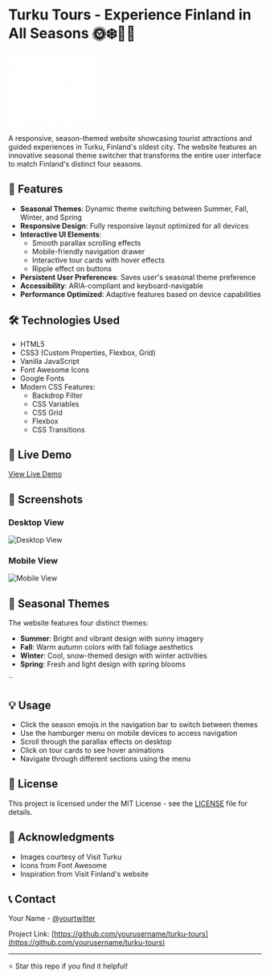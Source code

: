 # Turku Tours - Experience Finland in All Seasons 🌞❄️🍂🌸

![Turku Tours](./images/logo-kissmyturku.svg)

A responsive, season-themed website showcasing tourist attractions and guided experiences in Turku, Finland's oldest city. The website features an innovative seasonal theme switcher that transforms the entire user interface to match Finland's distinct four seasons.

## 🌟 Features

- **Seasonal Themes**: Dynamic theme switching between Summer, Fall, Winter, and Spring
- **Responsive Design**: Fully responsive layout optimized for all devices
- **Interactive UI Elements**: 
  - Smooth parallax scrolling effects
  - Mobile-friendly navigation drawer
  - Interactive tour cards with hover effects
  - Ripple effect on buttons
- **Persistent User Preferences**: Saves user's seasonal theme preference
- **Accessibility**: ARIA-compliant and keyboard-navigable
- **Performance Optimized**: Adaptive features based on device capabilities

## 🛠️ Technologies Used

- HTML5
- CSS3 (Custom Properties, Flexbox, Grid)
- Vanilla JavaScript
- Font Awesome Icons
- Google Fonts
- Modern CSS Features:
  - Backdrop Filter
  - CSS Variables
  - CSS Grid
  - Flexbox
  - CSS Transitions

## 🚀 Live Demo

[View Live Demo](#) <!-- I will add  live demo link here -->

## 📱 Screenshots

### Desktop View
![Desktop View](./path-to-desktop-screenshot.jpg) <!-- I will add  actual screenshot paths -->

### Mobile View
![Mobile View](./path-to-mobile-screenshot.jpg) <!-- I will add  actual screenshot paths -->

## 🎨 Seasonal Themes

The website features four distinct themes:
- **Summer**: Bright and vibrant design with sunny imagery
- **Fall**: Warm autumn colors with fall foliage aesthetics
- **Winter**: Cool, snow-themed design with winter activities
- **Spring**: Fresh and light design with spring blooms

``

## 💡 Usage

- Click the season emojis in the navigation bar to switch between themes
- Use the hamburger menu on mobile devices to access navigation
- Scroll through the parallax effects on desktop
- Click on tour cards to see hover animations
- Navigate through different sections using the menu


## 📄 License

This project is licensed under the MIT License - see the [LICENSE](LICENSE) file for details.

## 👏 Acknowledgments

- Images courtesy of Visit Turku
- Icons from Font Awesome
- Inspiration from Visit Finland's website

## 📞 Contact

Your Name - [@yourtwitter](https://twitter.com/yourtwitter)

Project Link: [https://github.com/yourusername/turku-tours](https://github.com/yourusername/turku-tours)

---
⭐️ Star this repo if you find it helpful! 